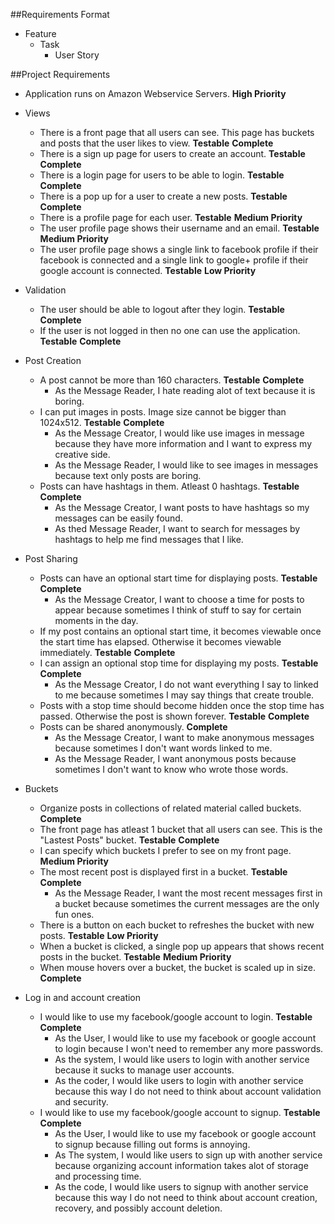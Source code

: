 ##Requirements Format
* Feature
  * Task
    * User Story

##Project Requirements

* Application runs on Amazon Webservice Servers. __High Priority__

* Views
  * There is a front page that all users can see. This page has buckets and posts that the user likes to view. __Testable__ __Complete__
  * There is a sign up page for users to create an account. __Testable__ __Complete__
  * There is a login page for users to be able to login. __Testable__ __Complete__
  * There is a pop up for a user to create a new posts. __Testable__ __Complete__
  * There is a profile page for each user. __Testable__ __Medium Priority__
  * The user profile page shows their username and an email. __Testable__ __Medium Priority__
  * The user profile page shows a single link to facebook profile if their facebook is connected and a single link to google+ profile if their google account is connected. __Testable__ __Low Priority__

* Validation
  * The user should be able to logout after they login. __Testable__ __Complete__
  * If the user is not logged in then no one can use the application. __Testable__ __Complete__

* Post Creation
  * A post cannot be more than 160 characters. __Testable__ __Complete__
    * As the Message Reader, I hate reading alot of text because it is boring.
  * I can put images in posts. Image size cannot be bigger than 1024x512. __Testable__ __Complete__
    * As the Message Creator, I would like use images in message because they have more information and I want to express my creative side.
    * As the Message Reader, I would like to see images in messages because text only posts are boring.
  * Posts can have hashtags in them. Atleast 0 hashtags. __Testable__ __Complete__
    * As the Message Creator, I want posts to have hashtags so my messages can be easily found.
    * As thed Message Reader, I want to search for messages by hashtags to help me find messages that I like.

* Post Sharing
  * Posts can have an optional start time for displaying posts. __Testable__ __Complete__
    * As the Message Creator, I want to choose a time for posts to appear because sometimes I think of stuff to say for certain moments in the day.
  * If my post contains an optional start time, it becomes viewable once the start time has elapsed. Otherwise it becomes viewable immediately. __Testable__ __Complete__
  * I can assign an optional stop time for displaying my posts. __Testable__ __Complete__
    * As the Message Creator, I do not want everything I say to linked to me because sometimes I may say things that create trouble.
  * Posts with a stop time should become hidden once the stop time has passed. Otherwise the post is shown forever. __Testable__ __Complete__
  * Posts can be shared anonymously. __Complete__
    * As the Message Creator, I want to make anonymous messages because sometimes I don't want words linked to me.
    * As the Message Reader, I want anonymous posts because sometimes I don't want to know who wrote those words.

* Buckets
  * Organize posts in collections of related material called buckets. __Complete__ 
  * The front page has atleast 1 bucket that all users can see. This is the "Lastest Posts" bucket. __Testable__ __Complete__
  * I can specify which buckets I prefer to see on my front page. __Medium Priority__
  * The most recent post is displayed first in a bucket. __Testable__ __Complete__
    * As the Message Reader, I want the most recent messages first in a bucket because sometimes the current messages are the only fun ones.
  * There is a button on each bucket to refreshes the bucket with new posts. __Testable__ __Low Priority__
  * When a bucket is clicked, a single pop up appears that shows recent posts in the bucket. __Testable__ __Medium Priority__
  * When mouse hovers over a bucket, the bucket is scaled up in size. __Complete__

* Log in and account creation
  * I would like to use my facebook/google account to login. __Testable__ __Complete__
    * As the User, I would like to use my facebook or google account to login because I won't need to remember any more passwords.
    * As the system, I would like users to login with another service because it sucks to manage user accounts.
    * As the coder, I would like users to login with another service because this way I do not need to think about account validation and security.
  * I would like to use my facebook/google account to signup. __Testable__ __Complete__
    * As the User, I would like to use my facebook or google account to signup because filling out forms is annoying.
    * As The system, I would like users to sign up with another service because organizing account information takes alot of storage and processing time.
    * As the code, I would like users to signup with another service because this way I do not need to think about account creation, recovery, and possibly account deletion.